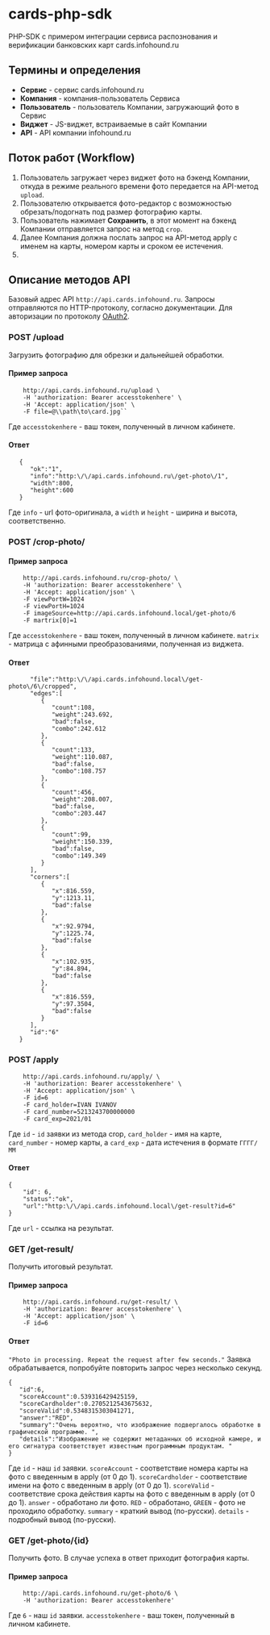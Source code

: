 # cards-php-sdk
PHP-SDK с примером интеграции сервиса распознования и верификации банковских карт cards.infohound.ru

## Термины и определения
+ **Сервис** - сервис cards.infohound.ru
+ **Компания** - компания-пользователь Сервиса
+ **Пользователь** - пользователь Компании, загружающий фото в Сервис
+ **Виджет** - JS-виджет, встраиваемые в сайт Компании
+ **API** - API компании infohound.ru

## Поток работ (Workflow)
1. Пользователь загружает через виджет фото на бэкенд Компании, откуда в режиме реального времени фото передается на API-метод `upload`.
2. Пользователю открывается фото-редактор с возможностью обрезать/подогнать под размер
фотографию карты.
3. Пользователь нажимает **Сохранить**, в этот момент на бэкенд Компании отправляется запрос на метод `crop`.
4. Далее Компания должна послать запрос на API-метод apply с именем на карты, номером карты и сроком ее истечения.
5. 

## Описание методов API
Базовый адрес API `http://api.cards.infohound.ru`. Запросы отправляются по HTTP-протоколу, согласно документации. Для авторизации по протоколу [OAuth2](https://ru.wikipedia.org/wiki/OAuth).
 
### POST /upload 
Загрузить фотографию для обрезки и дальнейшей обработки. 
#### Пример запроса 
```curl -X POST \
    http://api.cards.infohound.ru/upload \
    -H 'authorization: Bearer accesstokenhere' \
    -H 'Accept: application/json' \
    -F file=@\\path\to\card.jpg``
```
Где `accesstokenhere` - ваш токен, полученный в личном кабинете.

#### Ответ
```
   {  
      "ok":"1",
      "info":"http:\/\/api.cards.infohound.ru\/get-photo\/1",
      "width":800,
      "height":600
   }
```
Где `info` - url фото-оригинала, а `width` и `height` - ширина и высота, соответственно.

### POST /crop-photo/
#### Пример запроса 
```curl -X POST \
    http://api.cards.infohound.ru/crop-photo/ \
    -H 'authorization: Bearer accesstokenhere' \
    -H 'Accept: application/json' \
    -F viewPortW=1024
    -F viewPortH=1024
    -F imageSource=http://api.cards.infohound.local/get-photo/6
    -F martrix[0]=1
```
Где `accesstokenhere` - ваш токен, полученный в личном кабинете.
`matrix` - матрица с афинными преобразованиями, полученная из виджета.

#### Ответ
```{  
      "file":"http:\/\/api.cards.infohound.local\/get-photo\/6\/cropped",
      "edges":[  
         {  
            "count":108,
            "weight":243.692,
            "bad":false,
            "combo":242.612
         },
         {  
            "count":133,
            "weight":110.087,
            "bad":false,
            "combo":108.757
         },
         {  
            "count":456,
            "weight":208.007,
            "bad":false,
            "combo":203.447
         },
         {  
            "count":99,
            "weight":150.339,
            "bad":false,
            "combo":149.349
         }
      ],
      "corners":[  
         {  
            "x":816.559,
            "y":1213.11,
            "bad":false
         },
         {  
            "x":92.9794,
            "y":1225.74,
            "bad":false
         },
         {  
            "x":102.935,
            "y":84.894,
            "bad":false
         },
         {  
            "x":816.559,
            "y":97.3504,
            "bad":false
         }
      ],
      "id":"6"
   }
```

### POST /apply
```curl -X POST \
    http://api.cards.infohound.ru/apply/ \
    -H 'authorization: Bearer accesstokenhere' \
    -H 'Accept: application/json' \
    -F id=6
    -F card_holder=IVAN IVANOV
    -F card_number=5213243700000000
    -F card_exp=2021/01
```

Где `id` - `id` заявки из метода crop, `card_holder` - имя на карте, `card_number` - номер карты,
а `card_exp` - дата истечения в формате `ГГГГ/ММ`

#### Ответ
```
{
    "id": 6,
    "status":"ok",
    "url":"http:\/\/api.cards.infohound.local\/get-result?id=6"
}
```
Где `url` - ссылка на результат.

### GET /get-result/
Получить итоговый результат.
#### Пример запроса
```curl -X POST \
    http://api.cards.infohound.ru/get-result/ \
    -H 'authorization: Bearer accesstokenhere' \
    -H 'Accept: application/json' \
    -F id=6
```
#### Ответ
`"Photo in processing. Repeat the request after few seconds."`
Заявка обрабатывается, попробуйте повторить запрос через несколько секунд.
```
{  
   "id":6,
   "scoreAccount":0.539316429425159,
   "scoreCardholder":0.2705212543675632,
   "scoreValid":0.5348315303041271,
   "answer":"RED",
   "summary":"Очень вероятно, что изображение подвергалось обработке в графической программе. ",
   "details":"Изображение не содержит метаданных об исходной камере, и его сигнатура соответствует известным программным продуктам. "
}
```

Где `id` - наш `id` заявки.
`scoreAccount` - соответствие номера карты на фото с введенным в apply (от 0 до 1).
`scoreCardholder` - соответствие имени на фото с введенным в apply (от 0 до 1).
`scoreValid` - соответствие срока действия карты на фото с введенным в apply (от 0 до 1).
`answer` - обработано ли фото. `RED` - обработано, `GREEN` - фото не проходило обработку.
`summary` - краткий вывод (по-русски).
`details` - подробный вывод (по-русски).


### GET /get-photo/{id}
Получить фото. В случае успеха в ответ приходит фотография карты.

#### Пример запроса
```curl -X GET \
    http://api.cards.infohound.ru/get-photo/6 \
    -H 'authorization: Bearer accesstokenhere' 
```

Где `6` - наш `id` заявки.
`accesstokenhere` - ваш токен, полученный в личном кабинете.
